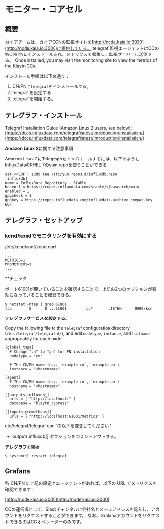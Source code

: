 # モニター・コアセル

## 概要<a id="overview"></a>

カイアチームは、カイアCCNの監視サイトを[http://node.kaia.io:3000](http://node.kaia.io:3000)に提供している。 telegraf\`監視エージェントはCCの各CN/PNにインストールされ、メトリクスを収集し、監視サーバーに送信する。 Once installed, you may visit the monitoring site to view the metrics of the Klaytn CCs.

インストール手順は以下の通り：

1. CN/PNに`telegraf`をインストールする。
2. telegraf\`を設定する
3. telegraf\`を開始する。

## テレグラフ・インストール<a id="telegraf-installation"></a>

Telegraf Installation Guide (Amazon Linux 2 users, see below): [https://docs.influxdata.com/telegraf/latest/introduction/installation/](https://docs.influxdata.com/telegraf/latest/introduction/installation/)

**Amazon Linux 2**に関する注意事項

Amazon Linux 2にTelegraphをインストールするには、以下のようにInfluxDataのRHEL 7のyum repoを使うことができる：

```text
cat <<EOF | sudo tee /etc/yum.repos.d/influxdb.repo
[influxdb]
name = InfluxData Repository - Stable
baseurl = https://repos.influxdata.com/stable/\$basearch/main
enabled = 1
gpgcheck = 1
gpgkey = https://repos.influxdata.com/influxdata-archive_compat.key
EOF
```

## テレグラフ・セットアップ<a id="telegraf-setup"></a>

### kcnd/kpndでモニタリングを有効にする<a id="enable-monitoring-in-kcnd-kpnd"></a>

/etc/kcnd/conf/kcnd.conf

```text
...
METRICS=1
PROMETHEUS=1
...
```

\*\*チェック

ポート61001が開いていることを確認することで、上記の2つのオプションが有効になっていることを確認できる。

```text
$ netstat -ntap | grep 61001
tcp        0      0 :::61001        :::*       LISTEN      8989/kcn
```

**テレグラフサービスを設定する**。

Copy the following file to the `telegraf` configuration directory (`/etc/telegraf/telegraf.d/`), and edit `nodetype`, `instance`, and `hostname` appropriately for each node:

```text
[global_tags]
  # Change "cn" to "pn" for PN installation
  nodetype = "cn"

  # The CN/PN name (e.g. `example-cn`, `example-pn`)
  instance = "<hostname>"

[agent]
  # The CN/PN name (e.g. `example-cn`, `example-pn`)
  hostname = "<hostname>"

[[outputs.influxdb]]
  urls = [ "http://localhost:" ]
  database = "klaytn_cypress"

[[inputs.prometheus]]
  urls = [ "http://localhost:61001/metrics" ]
```

etc/telegraf/telegraf.conf\`の以下を変更してください：

- outputs.influxdb]]\`セクションをコメントアウトする。

**テレグラフ**を開始

```text
$ systemctl restart telegraf
```

## Grafana <a id="grafana"></a>

各 CN/PN に上記の設定とエージェントがあれば、以下の URL でメトリクスを確認できます：

[http://node.kaia.io:3000](http://node.kaia.io:3000)

CCの運営者として、Slackチャンネルに会社名とメールアドレスを記入し、アカウントをリクエストすることができます。 なお、GrafanaアカウントをリクエストできるのはCCオペレーターのみです。
